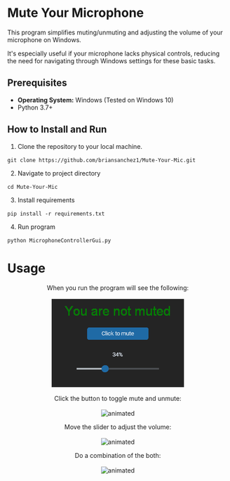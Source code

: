 # Mute Your Microphone

This program simplifies muting/unmuting and adjusting the volume of your microphone on Windows.

It's especially useful if your microphone lacks physical controls, reducing the need for navigating through Windows settings for these basic tasks.

## Prerequisites

- **Operating System:** Windows (Tested on Windows 10)
- Python 3.7+

## How to Install and Run

1. Clone the repository to your local machine.
```
git clone https://github.com/briansanchez1/Mute-Your-Mic.git
```

2. Navigate to project directory
```
cd Mute-Your-Mic
```
3. Install requirements
```
pip install -r requirements.txt
```
4. Run program
```
python MicrophoneControllerGui.py
```
# Usage

<p align="center">
  When you run the program will see the following:
<br/><br/>
  <img src="doc_images/basic_screen.png" alt="animated" />
</p>

<p align="center">
  Click the button to toggle mute and unmute:
<br/><br/>
  <img src="https://github.com/briansanchez1/Mute-Your-Mic/assets/115597244/4268fc06-dc25-4f69-9e50-620da271cc11" alt="animated" />
 </p> 
 
<p align="center">
  Move the slider to adjust the volume:
<br/><br/>
  <img src="https://github.com/briansanchez1/Mute-Your-Mic/assets/115597244/08ad2f05-1fc2-4f83-a2d6-b3e3a908e7a2" alt="animated" />
</p>

<p align="center">
  Do a combination of the both:
<br/><br/>
  <img src="https://github.com/briansanchez1/Mute-Your-Mic/assets/115597244/be3455cc-f42d-4242-be8c-5e31027e8014" alt="animated" />
</p>
